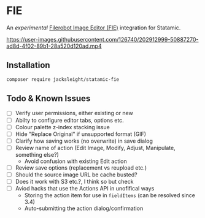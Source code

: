 # FIE

An *experimental* [Filerobot Image Editor (FIE)](https://github.com/scaleflex/filerobot-image-editor) integration for Statamic.

https://user-images.githubusercontent.com/126740/202912999-50887270-ad8d-4f02-89b1-28a520d120ad.mp4

## Installation

```bash
composer require jacksleight/statamic-fie
```

## Todo & Known Issues

- [ ] Verify user permissions, either existing or new
- [ ] Abilty to configure editor tabs, options etc.
- [ ] Colour palette z-index stacking issue
- [ ] Hide "Replace Original" if unsupported format (GIF)
- [ ] Clarify how saving works (no overwrite) in save dialog
- [ ] Review name of action (Edit Image, Modify, Adjust, Manipulate, something else?)
    - Avoid confusion with existing Edit action
- [ ] Review save options (replacement vs reupload etc.)
- [ ] Should the source image URL be cache busted?
- [ ] Does it work with S3 etc.?, I think so but check
- [ ] Aviod hacks that use the Actions API in unofifical ways
    - Storing the action item for use in `fieldItems` (can be resolved since 3.4)
    - Auto-submitting the action dialog/confirmation
